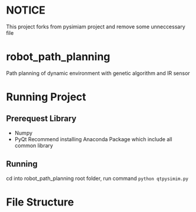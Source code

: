 # NOTICE
This project forks from pysimiam project and remove some unneccessary file

# robot_path_planning
Path planning of dynamic environment with genetic algorithm and IR sensor


# Running Project
## Prerequest Library
- Numpy
- PyQt
Recommend installing Anaconda Package which include all common library

## Running
cd into robot_path_planning root folder, run command ```python qtpysimim.py```

# File Structure
